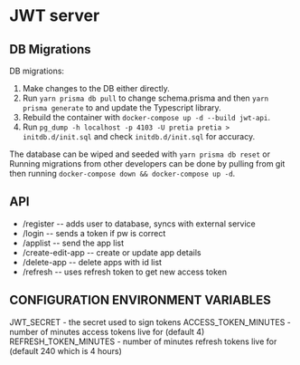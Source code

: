 # JWT server

## DB Migrations

DB migrations:

1. Make changes to the DB either directly.
2. Run `yarn prisma db pull` to change schema.prisma and then `yarn prisma generate` to and update the Typescript library.
3. Rebuild the container with `docker-compose up -d --build jwt-api`.
4. Run `pg_dump -h localhost -p 4103 -U pretia pretia > initdb.d/init.sql` and check `initdb.d/init.sql` for accuracy.

The database can be wiped and seeded with `yarn prisma db reset` or
Running migrations from other developers can be done by pulling from git then running `docker-compose down && docker-compose up -d`.

## API

- /register -- adds user to database, syncs with external service
- /login -- sends a token if pw is correct
- /applist -- send the app list
- /create-edit-app -- create or update app details
- /delete-app -- delete apps with id list
- /refresh -- uses refresh token to get new access token

## CONFIGURATION ENVIRONMENT VARIABLES

JWT_SECRET - the secret used to sign tokens
ACCESS_TOKEN_MINUTES - number of minutes access tokens live for (default 4)
REFRESH_TOKEN_MINUTES - number of minutes refresh tokens live for (default 240 which is 4 hours)
